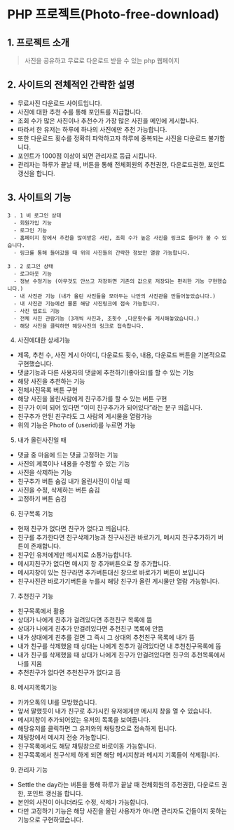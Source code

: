 # __PHP 프로젝트(Photo-free-download)__

## 1. 프로젝트 소개
 > 사진을 공유하고 무료로 다운로드 받을 수 있는 php 웹페이지

## 2. 사이트의 전체적인 간략한 설명
 - 무료사진 다운로드 사이트입니다.
 - 사진에 대한 추천 수를 통해 포인트를 지급합니다.
 - 조회 수가 많은 사진이나 추천수가 가장 많은 사진을 메인에 게시합니다.
 - 따라서 한 유저는 하루에 하나의 사진에만 추천 가능합니다.
 - 또한 다운로드 횟수를 정확히 파악하고자 하루에 중복되는 사진을 다운로드 불가합니다.
 - 포인트가 1000점 이상이 되면 관리자로 등급 시킵니다.
 - 관리자는 하루가 끝날 때, 버튼을 통해 전체회원의 추천권한, 다운로드권한, 포인트 갱신을 합니다.

## 3. 사이트의 기능
    3 . 1 비 로그인 상태
      - 회원가입 기능
      - 로그인 기능
      - 홈페이지 창에서 추천을 많이받은 사진, 조회 수가 높은 사진을 링크로 들어가 볼 수 있습니다.
      - 링크를 통해 들어갔을 때 위의 사진들의 간략한 정보만 열람 가능합니다.

    3 . 2 로그인 상태
      - 로그아웃 기능
      - 정보 수정기능 (아무것도 안쓰고 저장하면 기존의 값으로 저장되는 편리한 기능 구현했습니다.)
      - 내 사진관 기능 (내가 올린 사진들을 모아두는 나만의 사진관을 만들어놓았습니다.)
      - 내 사진관 기능에선 물론 해당 사진링크에 접속 가능합니다.
      - 사진 업로드 기능
      - 전체 사진 관람기능 (3개씩 사진과, 조횟수 ,다운횟수를 게시해놓았습니다.)
      - 해당 사진을 클릭하면 해당사진의 링크로 접속합니다.

4. 사진에대한 상세기능
 - 제목, 추천 수, 사진 게시 아이디, 다운로드 횟수, 내용, 다운로드 버튼을 기본적으로 구현했습니다.
 - 댓글기능과 다른 사용자의 댓글에 추천하기(좋아요)를 할 수 있는 기능
 - 해당 사진을 추천하는 기능
 - 전체사진목록 버튼 구현
 - 해당 사진을 올린사람에게 친구추가를 할 수 있는 버튼 구현
 - 친구가 이미 되어 있다면 “이미 친구추가가 되어있다”라는 문구 띄웁니다.
 - 친구추가 안된 친구라도 그 사람의 게시물을 열람가능
 - 위의 기능은 Photo of (userid)를 누르면 가능

5. 내가 올린사진일 때
 - 댓글 중 마음에 드는 댓글 고정하는 기능
 - 사진의 제목이나 내용을 수정할 수 있는 기능
 - 사진을 삭제하는 기능
 - 친구추가 버튼 숨김
내가 올린사진이 아닐 때
 - 사진을 수정, 삭제하는 버튼 숨김
 - 고정하기 버튼 숨김

6. 친구목록 기능
 - 현재 친구가 없다면 친구가 없다고 띄웁니다.
 - 친구를 추가한다면 친구삭제기능과 친구사진관 바로가기, 메시지 친구추가하기 버튼이 존재합니다.
 - 친구인 유저에게만 메시지로 소통가능합니다.
 - 메시지친구가 없다면 메시지 창 추가버튼으로 창 추가합니다.
 - 메시지창이 있는 친구라면 추가버튼대신 창으로 바로가기 버튼이 보입니다
 - 친구사진관 바로가기버튼을 누를시 해당 친구가 올린 게시물만 열람 가능합니다.

7. 추천친구 기능
 - 친구목록에서 활용
 - 상대가 나에게 친추가 걸려있다면 추천친구 목록에 뜸
 - 상대가 나에게 친추가 안걸려있다면 추천친구 목록에 안뜸
 - 내가 상대에게 친추를 걸면 그 즉시 그 상대의 추천친구 목록에 내가 뜸
 - 내가 친구를 삭제했을 때 상대는 나에게 친추가 걸려있다면 내 추천친구목록에 뜸
 - 내가 친구를 삭제했을 때 상대가 나에게 친구가 안걸려있다면 친구의 추천목록에서 나를 지움
 - 추천친구가 없다면 추천친구가 없다고 뜸

8. 메시지목록기능
 - 카카오톡의 UI를 모방했습니다.
 - 앞서 말했듯이 내가 친구로 추가시킨 유저에게만 메시지 창을 열 수 있습니다.
 - 메시지창이 추가되어있는 유저의 목록을 보여줍니다.
 - 해당유저를 클릭하면 그 유저와의 채팅창으로 접속하게 됩니다.
 - 채팅창에서 메시지 전송 가능합니다.
 - 친구목록에서도 해당 채팅창으로 바로이동 가능합니다.
 - 친구목록에서 친구삭제 하게 되면 해당 메시지창과 메시지 기록들이 삭제됩니다.

9. 관리자 기능
 - Settle the day라는 버튼을 통해 하루가 끝날 때 전체회원의 추천권한, 다운로드 권한, 포인트 갱신을 합니다.
 - 본인의 사진이 아니더라도 수정, 삭제가 가능합니다.
 - 다만 고정하기 기능은 해당 사진을 올린 사용자가 아니면 관리자도 건들이지 못하는 기능으로 구현하였습니다.
